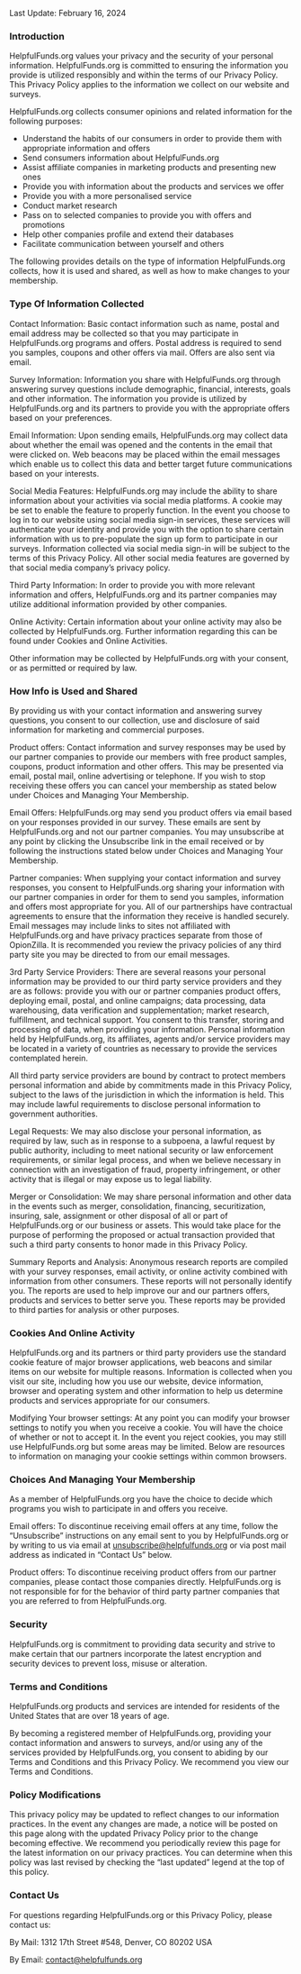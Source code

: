 Last Update: February 16, 2024

### Introduction

HelpfulFunds.org values your privacy and the security of your personal information. HelpfulFunds.org is committed to ensuring the information you provide is utilized responsibly and within the terms of our Privacy Policy. This Privacy Policy applies to the information we collect on our website and surveys.

HelpfulFunds.org collects consumer opinions and related information for the following purposes:

* Understand the habits of our consumers in order to provide them with appropriate information and offers
* Send consumers information about HelpfulFunds.org
* Assist affiliate companies in marketing products and presenting new ones
* Provide you with information about the products and services we offer
* Provide you with a more personalised service
* Conduct market research
* Pass on to selected companies to provide you with offers and promotions
* Help other companies profile and extend their databases
* Facilitate communication between yourself and others

The following provides details on the type of information HelpfulFunds.org collects, how it is used and shared, as well as how to make changes to your membership.

### Type Of Information Collected

Contact Information: Basic contact information such as name, postal and email address may be collected so that you may participate in HelpfulFunds.org programs and offers. Postal address is required to send you samples, coupons and other offers via mail. Offers are also sent via email.

Survey Information: Information you share with HelpfulFunds.org through answering survey questions include demographic, financial, interests, goals and other information. The information you provide is utilized by HelpfulFunds.org and its partners to provide you with the appropriate offers based on your preferences.

Email Information: Upon sending emails, HelpfulFunds.org may collect data about whether the email was opened and the contents in the email that were clicked on. Web beacons may be placed within the email messages which enable us to collect this data and better target future communications based on your interests.

Social Media Features: HelpfulFunds.org may include the ability to share information about your activities via social media platforms. A cookie may be set to enable the feature to properly function. In the event you choose to log in to our website using social media sign-in services, these services will authenticate your identity and provide you with the option to share certain information with us to pre-populate the sign up form to participate in our surveys. Information collected via social media sign-in will be subject to the terms of this Privacy Policy. All other social media features are governed by that social media company’s privacy policy.

Third Party Information: In order to provide you with more relevant information and offers, HelpfulFunds.org and its partner companies may utilize additional information provided by other companies.

Online Activity: Certain information about your online activity may also be collected by HelpfulFunds.org. Further information regarding this can be found under Cookies and Online Activities.

Other information may be collected by HelpfulFunds.org with your consent, or as permitted or required by law.

### How Info is Used and Shared

By providing us with your contact information and answering survey questions, you consent to our collection, use and disclosure of said information for marketing and commercial purposes.

Product offers: Contact information and survey responses may be used by our partner companies to provide our members with free product samples, coupons, product information and other offers. This may be presented via email, postal mail, online advertising or telephone. If you wish to stop receiving these offers you can cancel your membership as stated below under Choices and Managing Your Membership.

Email Offers: HelpfulFunds.org may send you product offers via email based on your responses provided in our survey. These emails are sent by HelpfulFunds.org and not our partner companies. You may unsubscribe at any point by clicking the Unsubscribe link in the email received or by following the instructions stated below under Choices and Managing Your Membership.

Partner companies: When supplying your contact information and survey responses, you consent to HelpfulFunds.org sharing your information with our partner companies in order for them to send you samples, information and offers most appropriate for you. All of our partnerships have contractual agreements to ensure that the information they receive is handled securely. Email messages may include links to sites not affiliated with HelpfulFunds.org and have privacy practices separate from those of OpionZilla. It is recommended you review the privacy policies of any third party site you may be directed to from our email messages.

3rd Party Service Providers: There are several reasons your personal information may be provided to our third party service providers and they are as follows: provide you with our or partner companies product offers, deploying email, postal, and online campaigns; data processing, data warehousing, data verification and supplementation; market research, fulfillment, and technical support. You consent to this transfer, storing and processing of data, when providing your information. Personal information held by HelpfulFunds.org, its affiliates, agents and/or service providers may be located in a variety of countries as necessary to provide the services contemplated herein.

All third party service providers are bound by contract to protect members personal information and abide by commitments made in this Privacy Policy, subject to the laws of the jurisdiction in which the information is held. This may include lawful requirements to disclose personal information to government authorities.

Legal Requests: We may also disclose your personal information, as required by law, such as in response to a subpoena, a lawful request by public authority, including to meet national security or law enforcement requirements, or similar legal process, and when we believe necessary in connection with an investigation of fraud, property infringement, or other activity that is illegal or may expose us to legal liability.

Merger or Consolidation: We may share personal information and other data in the events such as merger, consolidation, financing, securitization, insuring, sale, assignment or other disposal of all or part of HelpfulFunds.org or our business or assets. This would take place for the purpose of performing the proposed or actual transaction provided that such a third party consents to honor made in this Privacy Policy.

Summary Reports and Analysis: Anonymous research reports are compiled with your survey responses, email activity, or online activity combined with information from other consumers. These reports will not personally identify you. The reports are used to help improve our and our partners offers, products and services to better serve you. These reports may be provided to third parties for analysis or other purposes.

### Cookies And Online Activity

HelpfulFunds.org and its partners or third party providers use the standard cookie feature of major browser applications, web beacons and similar items on our website for multiple reasons. Information is collected when you visit our site, including how you use our website, device information, browser and operating system and other information to help us determine products and services appropriate for our consumers.

Modifying Your browser settings: At any point you can modify your browser settings to notify you when you receive a cookie. You will have the choice of whether or not to accept it. In the event you reject cookies, you may still use HelpfulFunds.org but some areas may be limited. Below are resources to information on managing your cookie settings within common browsers.

### Choices And Managing Your Membership

As a member of HelpfulFunds.org you have the choice to decide which programs you wish to participate in and offers you receive.

Email offers: To discontinue receiving email offers at any time, follow the “Unsubscribe” instructions on any email sent to you by HelpfulFunds.org or by writing to us via email at unsubscribe@helpfulfunds.org or via post mail address as indicated in “Contact Us” below.

Product offers: To discontinue receiving product offers from our partner companies, please contact those companies directly. HelpfulFunds.org is not responsible for for the behavior of third party partner companies that you are referred to from HelpfulFunds.org.

### Security

HelpfulFunds.org is commitment to providing data security and strive to make certain that our partners incorporate the latest encryption and security devices to prevent loss, misuse or alteration.

### Terms and Conditions

HelpfulFunds.org products and services are intended for residents of the United States that are over 18 years of age.

By becoming a registered member of HelpfulFunds.org, providing your contact information and answers to surveys, and/or using any of the services provided by HelpfulFunds.org, you consent to abiding by our Terms and Conditions and this Privacy Policy. We recommend you view our Terms and Conditions.

### Policy Modifications

This privacy policy may be updated to reflect changes to our information practices. In the event any changes are made, a notice will be posted on this page along with the updated Privacy Policy prior to the change becoming effective. We recommend you periodically review this page for the latest information on our privacy practices. You can determine when this policy was last revised by checking the “last updated” legend at the top of this policy.

### Contact Us

For questions regarding HelpfulFunds.org or this Privacy Policy, please contact us:

By Mail: 1312 17th Street #548, Denver, CO 80202 USA

By Email: contact@helpfulfunds.org